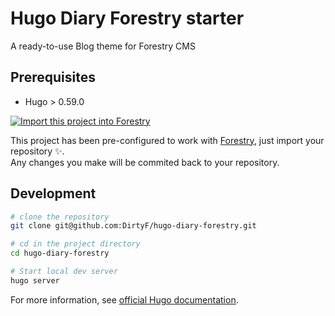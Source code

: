 # Hugo Diary Forestry starter

A ready-to-use Blog theme for Forestry CMS

## Prerequisites

- Hugo > 0.59.0

<a href="https://app.forestry.io/quick-start?repo=forestryio/hugo-diary-forestry/&engine=hugo&version=0.72.0">
    <img alt="Import this project into Forestry" src="https://assets.forestry.io/import-to-forestryK.svg" />
</a>

This project has been pre-configured to work with [Forestry](https://forestry.io), just import your repository ✨. \
Any changes you make will be commited back to your repository.

## Development

```bash
# clone the repository
git clone git@github.com:DirtyF/hugo-diary-forestry.git

# cd in the project directory
cd hugo-diary-forestry

# Start local dev server
hugo server
```

For more information, see [official Hugo documentation](https://gohugo.io/getting-started/).

